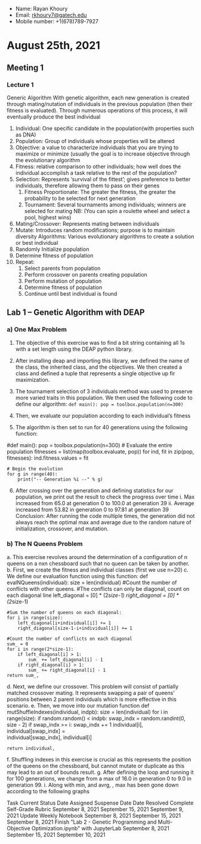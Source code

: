 * Name: Rayan Khoury
* Email: rkhoury7@gatech.edu
* Mobile number: +1(678)789-7927

# **August 25th, 2021**
## **Meeting 1**
### Lecture 1
Generic Algorithm
With genetic algorithm, each new generation is created through mating/nutation of individuals in the previous population (then their fitness is evaluated). Through numerous operations of this process, it will eventually produce the best individual
1.	Individual: One specific candidate in the population(with properties such as DNA)
2.	Population: Group of individuals whose properties will be altered
3.	Objective: a value to characterize individuals that you are trying to maximize or minimize (usually the goal is to increase objective through the evolutionary algorithm
4.	Fitness: relative comparison to other individuals; how well does the individual accomplish a task relative to the rest of the population? 
5.	Selection: Represents ‘survival of the fittest’; gives preference to better individuals, therefore allowing them to pass on their genes
	1. Fitness Proportionate: The greater the fitness, the greater the probability to be selected for next generation
	2. Tournament: Several tournaments among individuals; winners are selected for mating
NB: (You can spin a roulette wheel and select a pool, highest wins)
6.	Mating/Crossover: Represents mating between individuals
7.	Mutate: Introduces random modifications; purpose is to maintain diversity
Algorithms: Various evolutionary algorithms to create a solution or best individual
1.	Randomly Initialize population
2.	Determine fitness of population
3.	Repeat:
       1. Select parents from population
       2. Perform crossover on parents creating population
       3. Perform mutation of population
       4. Determine fitness of population
       5. Continue until best individual is found

## **Lab 1 – Genetic Algorithm with DEAP**

### a)	One Max Problem
1. 	The objective of this exercise was to find a bit string containing all 1s with a set length using the DEAP python library.
2.	After installing deap and importing this library, we defined the name of the class, the inherited class, and the objectives. We then created a class and defined a tuple that represents a single objective up fir maximization.
3.	The tournament selection of 3 individuals method was used to preserve more varied traits in this population. We then used the following code to define our algorithm:
`def main():
    pop = toolbox.population(n=300)`

4. Then, we evaluate our population according to each individual’s fitness
5. The algorithm is then set to run for 40 generations using the following function:

#def main():
    pop = toolbox.population(n=300)
    # Evaluate the entire population
    fitnesses = list(map(toolbox.evaluate, pop))
    for ind, fit in zip(pop, fitnesses):
        ind.fitness.values = fit
        
    # Begin the evolution
    for g in range(40):
        print("-- Generation %i --" % g)

6.	After crossing over the generation and defining statistics for our population, we print out the result to check the progress over time
       	i.  Max increased from 65.0 at generation 0 to 100.0 at generation 39
        ii. Average increased from 53.82 in generation 0 to 97.81 at generation 39
Conclusion:
	After running the code multiple times, the generation did not always reach the optimal max and average due to the random nature of initialization, crossover, and mutation.

### b) The N Queens Problem
a.	This exercise revolves around the determination of a configuration of n queens on a nxn chessboard such that no queen can be taken by another.
b.	First, we create the fitness and individual classes (first we use n=20)
c.	We define our evaluation function using this function:
def evalNQueens(individual):
    size = len(individual)
    #Count the number of conflicts with other queens.
    #The conflicts can only be diagonal, count on each diagonal line
    left_diagonal = [0] * (2*size-1)
    right_diagonal = [0] * (2*size-1)
    
    #Sum the number of queens on each diagonal:
    for i in range(size):
        left_diagonal[i+individual[i]] += 1
        right_diagonal[size-1-i+individual[i]] += 1
    
    #Count the number of conflicts on each diagonal
    sum_ = 0
    for i in range(2*size-1):
        if left_diagonal[i] > 1:
            sum_ += left_diagonal[i] - 1
        if right_diagonal[i] > 1:
            sum_ += right_diagonal[i] - 1
    return sum_,

d.	Next, we define our crossover. This problem will consist of partially matched crossover mating. It represents swapping a pair of queens’ positions between 2 parent individuals which is more effective in this scenario.
e.	Then, we move into our mutation function
def mutShuffleIndexes(individual, indpb):
    size = len(individual)
    for i in range(size):
        if random.random() < indpb:
            swap_indx = random.randint(0, size - 2)
            if swap_indx >= i:
                swap_indx += 1
            individual[i], individual[swap_indx] = \
                individual[swap_indx], individual[i]
    
    return individual,
f.	Shuffling indexes in this exercise is crucial as this represents the position of the queens on the chessboard, but cannot mutate or duplicate as this may lead to an out of bounds result.
g.	After defining the loop and running it for 100 generations, we change from a max of 16.0 in generation 0 to 9.0 in generation 99. 
i.	Along with min, and avrg, , max has been gone down according to the following graphs

Task	Current Status	Date Assigned	Suspense Date	Date Resolved
Complete Self-Grade Rubric		September 8, 2021	September 15, 2021	September 9, 2021
Update Weekly Notebook		September 8, 2021	September 15, 2021	September 8, 2021
Finish "Lab 2 - Genetic Programming and Multi-Objective Optimization.ipynb" with JupyterLab		September 8, 2021	September 15, 2021	September 10, 2021
